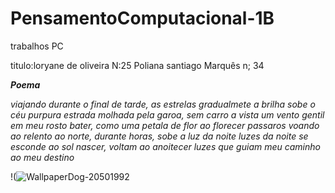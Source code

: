 # PensamentoComputacional-1B
trabalhos PC

titulo:loryane de oliveira N:25   Poliana santiago Marquês n; 34 

***Poema***

_viajando durante o final de tarde, as estrelas gradualmete a brilha sobe o céu purpura_
_estrada molhada pela garoa, sem carro a vista_
_um vento gentil em meu rosto bater, como uma petala de flor ao florecer_
_passaros voando ao relento ao norte, durante horas, sobe a luz da noite_
_luzes da noite se esconde ao sol nascer, voltam ao anoitecer_
_luzes que guiam meu caminho ao meu destino_
  
  !(![WallpaperDog-20501992](https://user-images.githubusercontent.com/106115326/188489231-65489653-1ae0-4496-956e-8a70bd6b5e91.jpg)
